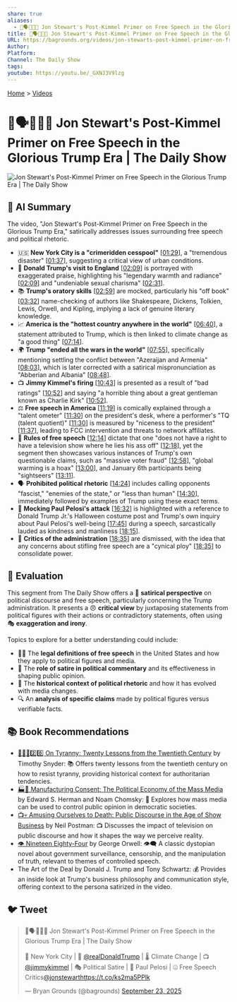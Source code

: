```yaml
---
share: true
aliases:
  - 🤡🗣️📰🇺🇸 Jon Stewart's Post-Kimmel Primer on Free Speech in the Glorious Trump Era | The Daily Show
title: 🤡🗣️📰🇺🇸 Jon Stewart's Post-Kimmel Primer on Free Speech in the Glorious Trump Era | The Daily Show
URL: https://bagrounds.org/videos/jon-stewarts-post-kimmel-primer-on-free-speech-in-the-glorious-trump-era-the-daily-show
Author:
Platform:
Channel: The Daily Show
tags:
youtube: https://youtu.be/_GXNJ3V9lzg
---
```

[Home](../index.md) > [Videos](./index.md)  
# 🤡🗣️📰🇺🇸 Jon Stewart's Post-Kimmel Primer on Free Speech in the Glorious Trump Era | The Daily Show  
![Jon Stewart's Post-Kimmel Primer on Free Speech in the Glorious Trump Era | The Daily Show](https://youtu.be/_GXNJ3V9lzg)  
  
## 🤖 AI Summary  
The video, "Jon Stewart's Post-Kimmel Primer on Free Speech in the Glorious Trump Era," satirically addresses issues surrounding free speech and political rhetoric.  
  
* 🇺🇸 **New York City is a "crimeridden cesspool"** \[[01:29](http://www.youtube.com/watch?v=_GXNJ3V9lzg&t=89)], a "tremendous disaster" \[[01:37](http://www.youtube.com/watch?v=_GXNJ3V9lzg&t=97)], suggesting a critical view of urban conditions.  
* 👑 **Donald Trump's visit to England** \[[02:09](http://www.youtube.com/watch?v=_GXNJ3V9lzg&t=129)] is portrayed with exaggerated praise, highlighting his "legendary warmth and radiance" \[[02:09](http://www.youtube.com/watch?v=_GXNJ3V9lzg&t=129)] and "undeniable sexual charisma" \[[02:31](http://www.youtube.com/watch?v=_GXNJ3V9lzg&t=151)].  
* 📚 **Trump's oratory skills** \[[02:59](http://www.youtube.com/watch?v=_GXNJ3V9lzg&t=179)] are mocked, particularly his "off book" \[[03:32](http://www.youtube.com/watch?v=_GXNJ3V9lzg&t=212)] name-checking of authors like Shakespeare, Dickens, Tolkien, Lewis, Orwell, and Kipling, implying a lack of genuine literary knowledge.  
* 📈 **America is the "hottest country anywhere in the world"** \[[06:40](http://www.youtube.com/watch?v=_GXNJ3V9lzg&t=400)], a statement attributed to Trump, which is then linked to climate change as "a good thing" \[[07:14](http://www.youtube.com/watch?v=_GXNJ3V9lzg&t=434)].  
* 🌍 **Trump "ended all the wars in the world"** \[[07:55](http://www.youtube.com/watch?v=_GXNJ3V9lzg&t=475)], specifically mentioning settling the conflict between "Azeraijan and Armenia" \[[08:03](http://www.youtube.com/watch?v=_GXNJ3V9lzg&t=483)], which is later corrected with a satirical mispronunciation as "Abberian and Albania" \[[08:48](http://www.youtube.com/watch?v=_GXNJ3V9lzg&t=528)].  
* 📺 **Jimmy Kimmel's firing** \[[10:43](http://www.youtube.com/watch?v=_GXNJ3V9lzg&t=643)] is presented as a result of "bad ratings" \[[10:52](http://www.youtube.com/watch?v=_GXNJ3V9lzg&t=652)] and saying "a horrible thing about a great gentleman known as Charlie Kirk" \[[10:52](http://www.youtube.com/watch?v=_GXNJ3V9lzg&t=652)].  
* ⚖️ **Free speech in America** \[[11:19](http://www.youtube.com/watch?v=_GXNJ3V9lzg&t=679)] is comically explained through a "talent ometer" \[[11:30](http://www.youtube.com/watch?v=_GXNJ3V9lzg&t=690)] on the president's desk, where a performer's "TQ (talent quotient)" \[[11:30](http://www.youtube.com/watch?v=_GXNJ3V9lzg&t=690)] is measured by "niceness to the president" \[[11:37](http://www.youtube.com/watch?v=_GXNJ3V9lzg&t=697)], leading to FCC intervention and threats to network affiliates.  
* 🚫 **Rules of free speech** \[[12:14](http://www.youtube.com/watch?v=_GXNJ3V9lzg&t=734)] dictate that one "does not have a right to have a television show where he lies his ass off" \[[12:18](http://www.youtube.com/watch?v=_GXNJ3V9lzg&t=738)], yet the segment then showcases various instances of Trump's own questionable claims, such as "massive voter fraud" \[[12:58](http://www.youtube.com/watch?v=_GXNJ3V9lzg&t=778)], "global warming is a hoax" \[[13:00](http://www.youtube.com/watch?v=_GXNJ3V9lzg&t=780)], and January 6th participants being "sightseers" \[[13:11](http://www.youtube.com/watch?v=_GXNJ3V9lzg&t=791)].  
* 🗣️ **Prohibited political rhetoric** \[[14:24](http://www.youtube.com/watch?v=_GXNJ3V9lzg&t=864)] includes calling opponents "fascist," "enemies of the state," or "less than human" \[[14:30](http://www.youtube.com/watch?v=_GXNJ3V9lzg&t=870)], immediately followed by examples of Trump using these exact terms.  
* 🔨 **Mocking Paul Pelosi's attack** \[[16:32](http://www.youtube.com/watch?v=_GXNJ3V9lzg&t=992)] is highlighted with a reference to Donald Trump Jr.'s Halloween costume post and Trump's own inquiry about Paul Pelosi's well-being \[[17:45](http://www.youtube.com/watch?v=_GXNJ3V9lzg&t=1065)] during a speech, sarcastically lauded as kindness and manliness \[[18:15](http://www.youtube.com/watch?v=_GXNJ3V9lzg&t=1095)].  
* 🤫 **Critics of the administration** \[[18:35](http://www.youtube.com/watch?v=_GXNJ3V9lzg&t=1115)] are dismissed, with the idea that any concerns about stifling free speech are a "cynical ploy" \[[18:35](http://www.youtube.com/watch?v=_GXNJ3V9lzg&t=1115)] to consolidate power.  
  
## 🤔 Evaluation  
This segment from The Daily Show offers a 🤣 **satirical perspective** on political discourse and free speech, particularly concerning the Trump administration. It presents a 😠 **critical view** by juxtaposing statements from political figures with their actions or contradictory statements, often using 🎭 **exaggeration and irony**.  
  
Topics to explore for a better understanding could include:  
* 🧑‍⚖️ The **legal definitions of free speech** in the United States and how they apply to political figures and media.  
* 🎤 The **role of satire in political commentary** and its effectiveness in shaping public opinion.  
* 📜 The **historical context of political rhetoric** and how it has evolved with media changes.  
* 🔍 An **analysis of specific claims** made by political figures versus verifiable facts.  
  
## 📚 Book Recommendations  
* [👑🚫📜2️⃣0️⃣ On Tyranny: Twenty Lessons from the Twentieth Century](../books/on-tyranny.md) by Timothy Snyder: 📚 Offers twenty lessons from the twentieth century on how to resist tyranny, providing historical context for authoritarian tendencies.  
* [🏭🫡 Manufacturing Consent: The Political Economy of the Mass Media](../books/manufacturing-consent.md) by Edward S. Herman and Noam Chomsky: 📖 Explores how mass media can be used to control public opinion in democratic societies.  
* [📺💀 Amusing Ourselves to Death: Public Discourse in the Age of Show Business](../books/amusing-ourselves-to-death-public-discourse-in-the-age-of-show-business.md) by Neil Postman: 📺 Discusses the impact of television on public discourse and how it shapes the way we perceive reality.  
* [👁️ Nineteen Eighty-Four](../books/1984.md) by George Orwell: 👁️‍🗨️ A classic dystopian novel about government surveillance, censorship, and the manipulation of truth, relevant to themes of controlled speech.  
* The Art of the Deal by Donald J. Trump and Tony Schwartz: 💰 Provides an inside look at Trump's business philosophy and communication style, offering context to the persona satirized in the video.  
  
## 🐦 Tweet  
<blockquote class="twitter-tweet" data-theme="dark"><p lang="en" dir="ltr">🤡🗣️📰🇺🇸 Jon Stewart&#39;s Post-Kimmel Primer on Free Speech in the Glorious Trump Era | The Daily Show<br><br>🗽 New York City | 👑 <a href="https://twitter.com/realDonaldTrump?ref_src=twsrc%5Etfw">@realDonaldTrump</a> | 🌡️ Climate Change | 📺 <a href="https://twitter.com/jimmykimmel?ref_src=twsrc%5Etfw">@jimmykimmel</a> | 🎭 Political Satire | 🤕 Paul Pelosi | 🤐 Free Speech Critics<a href="https://twitter.com/jonstewart?ref_src=twsrc%5Etfw">@jonstewart</a><a href="https://t.co/ks2ma5PPlk">https://t.co/ks2ma5PPlk</a></p>&mdash; Bryan Grounds (@bagrounds) <a href="https://twitter.com/bagrounds/status/1970627591989272916?ref_src=twsrc%5Etfw">September 23, 2025</a></blockquote> <script async src="https://platform.twitter.com/widgets.js" charset="utf-8"></script>